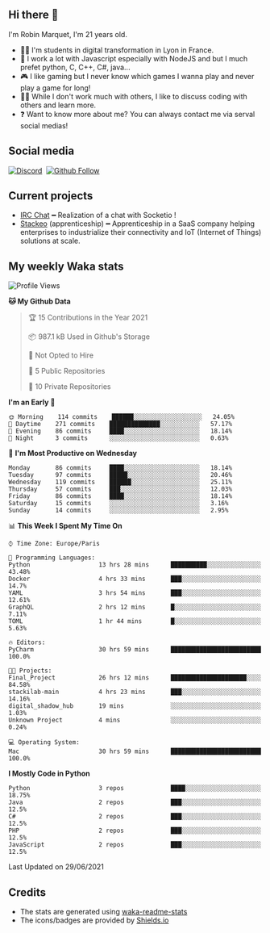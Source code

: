 ## Hi there 👋

I'm Robin Marquet, I'm 21 years old.

- 👨‍💻 I'm students in digital transformation in Lyon in France.
- 🌱 I work a lot with Javascript especially with NodeJS and but I much prefet python, C, C++, C#, java...
- 🎮 I like gaming but I never know which games I wanna play and never play a game for long!
- 👯‍♀️ While I don't work much with others, I like to discuss coding with others and learn more.
- ❓ Want to know more about me? You can always contact me via serval social medias!

## Social media

[![Discord](https://img.shields.io/discord/759460462105854022?label=rmarquet%232048&style=for-the-badge&logo=discord&logoColor=ffffff)](https://github.com/rmarquet21)
‎‎ [![Github Follow](https://img.shields.io/github/followers/rmarquet21?logo=github&logoColor=ffffff&style=for-the-badge)](https://github.com/rmarquet21)

## Current projects

- [IRC Chat](https://socket.io/) ━ Realization of a chat with Socketio !
- [Stackeo](https://www.stackeo.io/) (apprenticeship) ━ Apprenticeship in a SaaS company helping enterprises to industrialize their connectivity and IoT (Internet of Things) solutions at scale.

## My weekly Waka stats

<!--START_SECTION:waka-->
![Profile Views](http://img.shields.io/badge/Profile%20Views-2-blue)

**🐱 My Github Data** 

> 🏆 15 Contributions in the Year 2021
 > 
> 📦 987.1 kB Used in Github's Storage 
 > 
> 🚫 Not Opted to Hire
 > 
> 📜 5 Public Repositories 
 > 
> 🔑 10 Private Repositories  
 > 
**I'm an Early 🐤** 

```text
🌞 Morning    114 commits    ██████░░░░░░░░░░░░░░░░░░░   24.05% 
🌆 Daytime    271 commits    ██████████████░░░░░░░░░░░   57.17% 
🌃 Evening    86 commits     ████░░░░░░░░░░░░░░░░░░░░░   18.14% 
🌙 Night      3 commits      ░░░░░░░░░░░░░░░░░░░░░░░░░   0.63%

```
📅 **I'm Most Productive on Wednesday** 

```text
Monday       86 commits     ████░░░░░░░░░░░░░░░░░░░░░   18.14% 
Tuesday      97 commits     █████░░░░░░░░░░░░░░░░░░░░   20.46% 
Wednesday    119 commits    ██████░░░░░░░░░░░░░░░░░░░   25.11% 
Thursday     57 commits     ███░░░░░░░░░░░░░░░░░░░░░░   12.03% 
Friday       86 commits     ████░░░░░░░░░░░░░░░░░░░░░   18.14% 
Saturday     15 commits     ░░░░░░░░░░░░░░░░░░░░░░░░░   3.16% 
Sunday       14 commits     ░░░░░░░░░░░░░░░░░░░░░░░░░   2.95%

```


📊 **This Week I Spent My Time On** 

```text
⌚︎ Time Zone: Europe/Paris

💬 Programming Languages: 
Python                   13 hrs 28 mins      ██████████░░░░░░░░░░░░░░░   43.48% 
Docker                   4 hrs 33 mins       ███░░░░░░░░░░░░░░░░░░░░░░   14.7% 
YAML                     3 hrs 54 mins       ███░░░░░░░░░░░░░░░░░░░░░░   12.61% 
GraphQL                  2 hrs 12 mins       █░░░░░░░░░░░░░░░░░░░░░░░░   7.11% 
TOML                     1 hr 44 mins        █░░░░░░░░░░░░░░░░░░░░░░░░   5.63%

🔥 Editors: 
PyCharm                  30 hrs 59 mins      █████████████████████████   100.0%

🐱‍💻 Projects: 
Final_Project            26 hrs 12 mins      █████████████████████░░░░   84.58% 
stackilab-main           4 hrs 23 mins       ███░░░░░░░░░░░░░░░░░░░░░░   14.16% 
digital_shadow_hub       19 mins             ░░░░░░░░░░░░░░░░░░░░░░░░░   1.03% 
Unknown Project          4 mins              ░░░░░░░░░░░░░░░░░░░░░░░░░   0.24%

💻 Operating System: 
Mac                      30 hrs 59 mins      █████████████████████████   100.0%

```

**I Mostly Code in Python** 

```text
Python                   3 repos             ████░░░░░░░░░░░░░░░░░░░░░   18.75% 
Java                     2 repos             ███░░░░░░░░░░░░░░░░░░░░░░   12.5% 
C#                       2 repos             ███░░░░░░░░░░░░░░░░░░░░░░   12.5% 
PHP                      2 repos             ███░░░░░░░░░░░░░░░░░░░░░░   12.5% 
JavaScript               2 repos             ███░░░░░░░░░░░░░░░░░░░░░░   12.5%

```



 Last Updated on 29/06/2021
<!--END_SECTION:waka-->

## Credits

- The stats are generated using [waka-readme-stats](https://github.com/anmol098/waka-readme-stats)
- The icons/badges are provided by [Shields.io](https://shields.io/)
